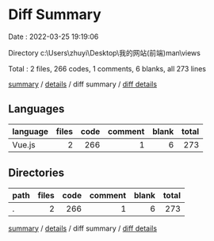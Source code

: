 # Diff Summary

Date : 2022-03-25 19:19:06

Directory c:\Users\zhuyi\Desktop\我的网站\(前端)man\views

Total : 2 files,  266 codes, 1 comments, 6 blanks, all 273 lines

[summary](results.md) / [details](details.md) / diff summary / [diff details](diff-details.md)

## Languages
| language | files | code | comment | blank | total |
| :--- | ---: | ---: | ---: | ---: | ---: |
| Vue.js | 2 | 266 | 1 | 6 | 273 |

## Directories
| path | files | code | comment | blank | total |
| :--- | ---: | ---: | ---: | ---: | ---: |
| . | 2 | 266 | 1 | 6 | 273 |

[summary](results.md) / [details](details.md) / diff summary / [diff details](diff-details.md)